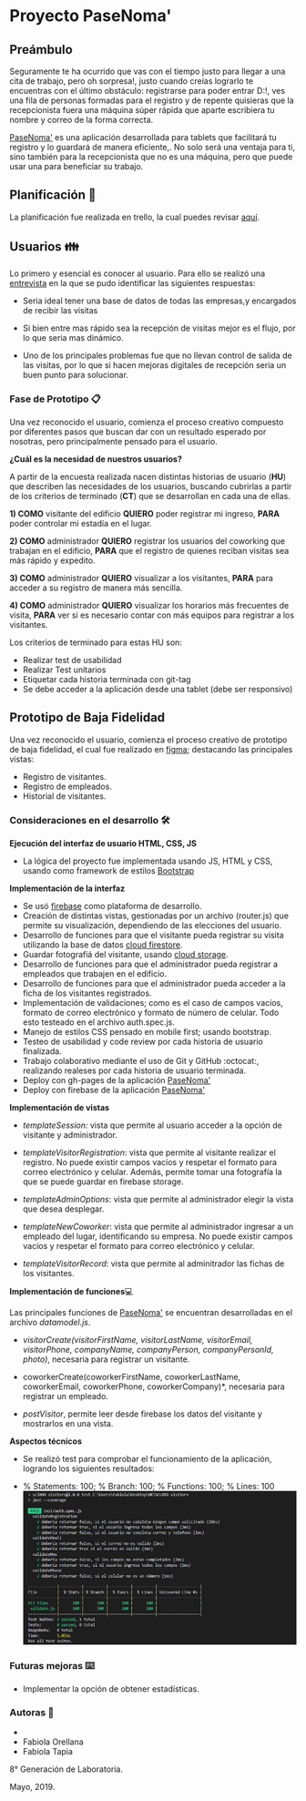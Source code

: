 # Proyecto PaseNoma'

## Preámbulo

Seguramente te ha ocurrido que vas con el tiempo justo para llegar a una cita de trabajo, pero oh sorpresa!, justo cuando creías lograrlo te encuentras con el último obstáculo: registrarse para poder entrar D:!, ves una fila de personas formadas para el registro y de repente quisieras que la recepcionista fuera una máquina súper rápida que aparte escribiera tu nombre y correo de la forma correcta.

[PaseNoma'](https://fabytapia.github.io/SCL008-visitors/) es una aplicación desarrollada para tablets que facilitará tu registro y lo guardará de manera eficiente,. No solo será una ventaja para ti, sino también para la recepcionista que no es una máquina, pero que puede usar una para beneficiar su trabajo. 

## Planificación 🚀

La planificación fue realizada en trello, la cual puedes revisar [aquí](https://trello.com/b/46lkgMpe/visitors).

## Usuarios 👪

Lo primero y esencial es conocer al usuario. Para ello se realizó una [entrevista](https://photos.app.goo.gl/poKEZtnMBKzwXvUJ8) en la que se pudo identificar las siguientes respuestas:

- Seria ideal tener una base de datos de todas las empresas,y encargados de recibir las visitas 

- Si bien entre mas rápido sea la recepción de visitas mejor es el flujo, por lo que seria mas dinámico.

- Uno de los principales problemas fue que no llevan control de salida de las visitas, por lo que si hacen mejoras digitales de recepción seria un buen punto para solucionar. 

### Fase de Prototipo 📋

Una vez reconocido el usuario, comienza el proceso creativo compuesto por diferentes pasos que buscan dar con un resultado esperado por nosotras, pero principalmente pensado para el usuario. 

**¿Cuál es la necesidad de nuestros usuarios?**

A partir de la encuesta realizada nacen distintas historias de usuario (**HU**) que describen las necesidades de los usuarios, buscando cubrirlas a partir de los criterios de terminado (**CT**) que se desarrollan en cada una de ellas.

**1) COMO** visitante del edificio **QUIERO** poder registrar mi ingreso, **PARA** poder controlar mi estadía en el lugar.

**2) COMO** administrador **QUIERO** registrar los usuarios del coworking que trabajan en el edificio, **PARA** que el registro de quienes reciban visitas sea más rápido y expedito.

**3) COMO** administrador **QUIERO** visualizar a los visitantes, **PARA** para acceder a su registro de manera más sencilla.

**4) COMO** administrador **QUIERO** visualizar los horarios más frecuentes de visita, **PARA** ver si es necesario contar con más equipos para registrar a los visitantes.

Los criterios de terminado para estas HU son:

- Realizar test de usabilidad
- Realizar Test unitarios
- Etiquetar cada historia terminada con git-tag
- Se debe acceder a la aplicación desde una tablet (debe ser responsivo)

## Prototipo de Baja Fidelidad

Una vez reconocido el usuario, comienza el proceso creativo de prototipo de baja fidelidad, el cual fue realizado en [figma](https://www.figma.com/file/dzD14n5Y14JQSQThrLx3UStC/Visitors?node-id=0%3A1); destacando las principales vistas:

- Registro de visitantes.
- Registro de empleados.
- Historial de visitantes.

### Consideraciones en el desarrollo 🛠️

**Ejecución del interfaz de usuario HTML, CSS, JS**

* La lógica del proyecto fue implementada usando JS, HTML y CSS, usando como framework de estilos [Bootstrap](https://getbootstrap.com/) 

**Implementación de la interfaz**

* Se usó [firebase](https://firebase.google.com/?gclid=Cj0KCQjw7sDlBRC9ARIsAD-pDFo4o3bi6laUeK0Hppr0Y6-QeRkx5bdtpUH2uak61pvLXOcA5KeLDSQaAkV2EALw_wcB)
como plataforma de desarrollo.
* Creación de distintas vistas, gestionadas por un archivo (router.js) que permite su visualización, dependiendo de las elecciones del usuario.
* Desarrollo de funciones para que el visitante pueda registrar su visita utilizando la base de datos [cloud firestore](https://firebase.google.com/docs/firestore/?hl=es-419).
* Guardar fotografiá del visitante, usando [cloud storage](https://firebase.google.com/docs/storage/?hl=es-419).
* Desarrollo de funciones para que el administrador pueda registrar a empleados que trabajen en el edificio.
* Desarrollo de funciones para que el administrador pueda acceder a la ficha de los visitantes registrados.
* Implementación de validaciones; como es el caso de campos vacíos, formato de correo electrónico y formato de número de celular. Todo esto testeado en el archivo auth.spec.js.
* Manejo de estilos CSS pensado en mobile first; usando bootstrap.
* Testeo de usabilidad y code review por cada historia de usuario finalizada.
* Trabajo colaborativo mediante el uso de Git y GitHub :octocat:, realizando realeses por cada historia de usuario terminada. 
* Deploy con gh-pages de la aplicación [PaseNoma'](https://fabytapia.github.io/SCL008-visitors/)
* Deploy con firebase de la aplicación [PaseNoma'](https://visitors-hackathon.firebaseapp.com/)

**Implementación de vistas**

* *templateSession:* vista que permite al usuario acceder a la opción de visitante y administrador.

* *templateVisitorRegistration*: vista que permite al visitante realizar el registro. No puede existir campos vacíos y respetar el formato para correo electrónico y celular. Además, permite tomar una fotografía la que se puede guardar en firebase storage.

* *templateAdminOptions*: vista que permite al administrador elegir la vista que desea desplegar.

* *templateNewCoworker*: vista que permite al administrador ingresar a un empleado del lugar, identificando su empresa. No puede existir campos vacíos y respetar el formato para correo electrónico y celular.

* *templateVisitorRecord*: vista que permite al adminitrador las fichas de los visitantes.

**Implementación de funciones**💻

Las principales funciones de [PaseNoma'](https://fabytapia.github.io/SCL008-visitors/) se encuentran desarrolladas en el archivo *datamodel.js*.

* *visitorCreate(visitorFirstName, visitorLastName, visitorEmail, visitorPhone, companyName, companyPerson, companyPersonId, photo)*, necesaria para registrar un visitante.

* coworkerCreate(coworkerFirstName, coworkerLastName, coworkerEmail, coworkerPhone, coworkerCompany)*, necesaria para registrar un empleado.

* *postVisitor*, permite leer desde firebase los datos del visitante y mostrarlos en una vista.

**Aspectos técnicos**

* Se realizó test para comprobar el funcionamiento de la aplicación, logrando los siguientes resultados: 

- % Statements: 100; % Branch: 100; % Functions: 100; % Lines: 100
![coverage](img_readme/coverage.jpg) 

### Futuras mejoras ⌨️

* Implementar la opción de obtener estadísticas.

### Autoras 📌

* 
* Fabiola Orellana 
* Fabiola Tapia

8° Generación de Laboratoria.

Mayo, 2019.